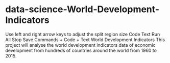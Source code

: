 # data-science-World-Development-Indicators
Use left and right arrow keys to adjust the split region size  Code  Text  Run All  Stop  Save  Commands   + Code + Text World Development Indicators This project will analyse the world development indicators data of economic development from hundreds of countries around the world from 1960 to 2015.
